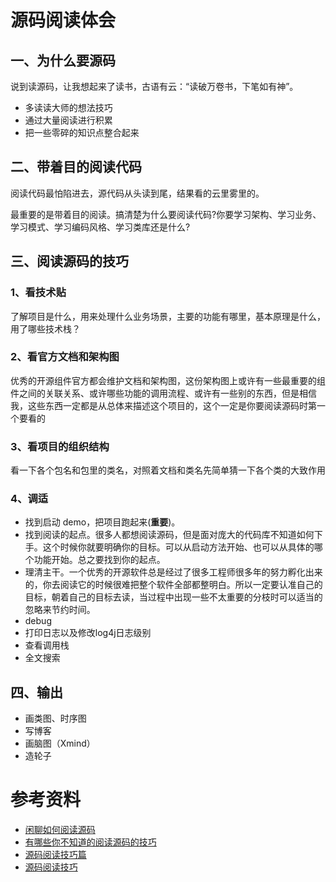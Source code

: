 源码阅读体会
====================

## 一、为什么要源码
说到读源码，让我想起来了读书，古语有云：“读破万卷书，下笔如有神”。

- 多读读大师的想法技巧
- 通过大量阅读进行积累
- 把一些零碎的知识点整合起来

## 二、带着目的阅读代码
阅读代码最怕陷进去，源代码从头读到尾，结果看的云里雾里的。

最重要的是带着目的阅读。搞清楚为什么要阅读代码?你要学习架构、学习业务、学习模式、学习编码风格、学习类库还是什么?

## 三、阅读源码的技巧

### 1、看技术贴
了解项目是什么，用来处理什么业务场景，主要的功能有哪里，基本原理是什么，用了哪些技术栈？

### 2、看官方文档和架构图
优秀的开源组件官方都会维护文档和架构图，这份架构图上或许有一些最重要的组件之间的关联关系、或许哪些功能的调用流程、或许有一些别的东西，但是相信我，这些东西一定都是从总体来描述这个项目的，这个一定是你要阅读源码时第一个要看的

### 3、看项目的组织结构
看一下各个包名和包里的类名，对照着文档和类名先简单猜一下各个类的大致作用

### 4、调适
- 找到启动 demo，把项目跑起来(**重要**)。
- 找到阅读的起点。很多人都想阅读源码，但是面对庞大的代码库不知道如何下手。这个时候你就要明确你的目标。可以从启动方法开始、也可以从具体的哪个功能开始。总之要找到你的起点。
- 理清主干。一个优秀的开源软件总是经过了很多工程师很多年的努力孵化出来的，你去阅读它的时候很难把整个软件全部都整明白。所以一定要认准自己的目标，朝着自己的目标去读，当过程中出现一些不太重要的分枝时可以适当的忽略来节约时间。
- debug
- 打印日志以及修改log4j日志级别
- 查看调用栈
- 全文搜索

## 四、输出
- 画类图、时序图
- 写博客
- 画脑图（Xmind）
- 造轮子



# 参考资料
- [闲聊如何阅读源码](https://v.qq.com/x/page/p0543tzm648.html)
- [有哪些你不知道的阅读源码的技巧](https://www.cnblogs.com/zhixiang-org-cn/p/11504046.html)
- [源码阅读技巧篇](https://juejin.im/post/5a0ea1c4f265da432240c5d4)
- [源码阅读技巧](https://zhuanlan.zhihu.com/p/88940441)



